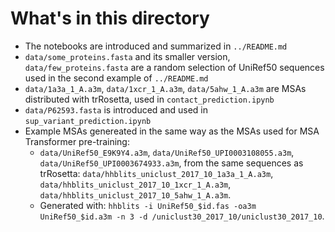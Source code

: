 # What's in this directory

* The notebooks are introduced and summarized in `../README.md`
* `data/some_proteins.fasta` and its smaller version, `data/few_proteins.fasta` are a random selection of UniRef50 sequences used in the second example of `../README.md`
* `data/1a3a_1_A.a3m`, `data/1xcr_1_A.a3m`, `data/5ahw_1_A.a3m` are MSAs distributed with trRosetta, used in `contact_prediction.ipynb`
* `data/P62593.fasta` is introduced and used in `sup_variant_prediction.ipynb`
* Example MSAs genereated in the same way as the MSAs used for MSA Transformer pre-training:
  - `data/UniRef50_E9K9Y4.a3m`, `data/UniRef50_UPI0003108055.a3m`, `data/UniRef50_UPI0003674933.a3m`, from the same sequences as trRosetta:
  `data/hhblits_uniclust_2017_10_1a3a_1_A.a3m`, `data/hhblits_uniclust_2017_10_1xcr_1_A.a3m`, `data/hhblits_uniclust_2017_10_5ahw_1_A.a3m`.
  - Generated with: `hhblits -i UniRef50_$id.fas -oa3m UniRef50_$id.a3m -n 3 -d /uniclust30_2017_10/uniclust30_2017_10`.
